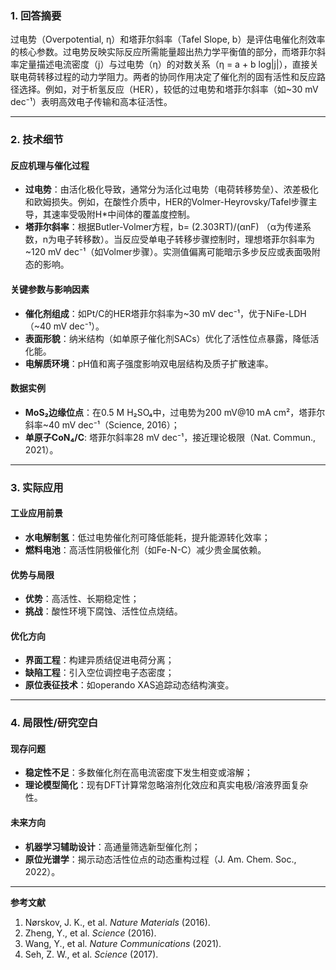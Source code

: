 

### 1. 回答摘要  
过电势（Overpotential, η）和塔菲尔斜率（Tafel Slope, b）是评估电催化剂效率的核心参数。过电势反映实际反应所需能量超出热力学平衡值的部分，而塔菲尔斜率定量描述电流密度（j）与过电势（η）的对数关系（η = a + b log|j|），直接关联电荷转移过程的动力学阻力。两者的协同作用决定了催化剂的固有活性和反应路径选择。例如，对于析氢反应（HER），较低的过电势和塔菲尔斜率（如~30 mV dec⁻¹）表明高效电子传输和高本征活性。

---

### 2. 技术细节  

#### **反应机理与催化过程**  
- **过电势**：由活化极化导致，通常分为活化过电势（电荷转移势垒）、浓差极化和欧姆损失。例如，在酸性介质中，HER的Volmer-Heyrovsky/Tafel步骤主导，其速率受吸附H*中间体的覆盖度控制。  
- **塔菲尔斜率**：根据Butler-Volmer方程，b= (2.303RT)/(αnF) （α为传递系数，n为电子转移数）。当反应受单电子转移步骤控制时，理想塔菲尔斜率为~120 mV dec⁻¹（如Volmer步骤）。实测值偏离可能暗示多步反应或表面吸附态的影响。  

#### **关键参数与影响因素**  
- **催化剂组成**：如Pt/C的HER塔菲尔斜率为~30 mV dec⁻¹，优于NiFe-LDH（~40 mV dec⁻¹）。  
- **表面形貌**：纳米结构（如单原子催化剂SACs）优化了活性位点暴露，降低活化能。  
- **电解质环境**：pH值和离子强度影响双电层结构及质子扩散速率。  

#### **数据实例**  
- **MoS₂边缘位点**：在0.5 M H₂SO₄中，过电势为200 mV@10 mA cm²，塔菲尔斜率~40 mV dec⁻¹（Science, 2016）；  
- **单原子CoN₄/C**: 塔菲尔斜率28 mV dec⁻¹，接近理论极限（Nat. Commun., 2021）。

---

### 3. 实际应用  
#### **工业应用前景**  
- **水电解制氢**：低过电势催化剂可降低能耗，提升能源转化效率；  
- **燃料电池**：高活性阴极催化剂（如Fe-N-C）减少贵金属依赖。  

#### **优势与局限**  
- **优势**：高活性、长期稳定性；  
- **挑战**：酸性环境下腐蚀、活性位点烧结。  

#### **优化方向**  
- **界面工程**：构建异质结促进电荷分离；  
- **缺陷工程**：引入空位调控电子态密度；  
- **原位表征技术**：如operando XAS追踪动态结构演变。

---

### 4. 局限性/研究空白  
#### **现存问题**  
- **稳定性不足**：多数催化剂在高电流密度下发生相变或溶解；  
- **理论模型简化**：现有DFT计算常忽略溶剂化效应和真实电极/溶液界面复杂性。  

#### **未来方向**  
- **机器学习辅助设计**：高通量筛选新型催化剂；  
- **原位光谱学**：揭示动态活性位点的动态重构过程（J. Am. Chem. Soc., 2022）。

---

**参考文献**  
1. Nørskov, J. K., et al. *Nature Materials* (2016).  
2. Zheng, Y., et al. *Science* (2016).  
3. Wang, Y., et al. *Nature Communications* (2021).  
4. Seh, Z. W., et al. *Science* (2017).